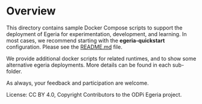 <!-- SPDX-License-Identifier: CC-BY-4.0 -->
<!-- Copyright Contributors to the ODPi Egeria project. -->

# Overview
This directory contains sample Docker Compose scripts to support the deployment of Egeria for experimentation,
development, and learning. In most cases, we recommend starting with the **egeria-quickstart** configuration. Please see the 
[README.md](./egeria-quickstart/README.md) file.

We provide additional docker scripts for related runtimes, and to show some alternative egeria deployments.
More details can be found in each sub-folder.


As always, your feedback and participation are welcome. 


License: CC BY 4.0, Copyright Contributors to the ODPi Egeria project.